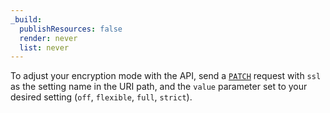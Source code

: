 ```yaml
---
_build:
  publishResources: false
  render: never
  list: never
---
```


To adjust your encryption mode with the API, send a [`PATCH`](/api/operations/zone-settings-edit-single-setting) request with `ssl` as the setting name in the URI path, and the `value` parameter set to your desired setting (`off`, `flexible`, `full`, `strict`).